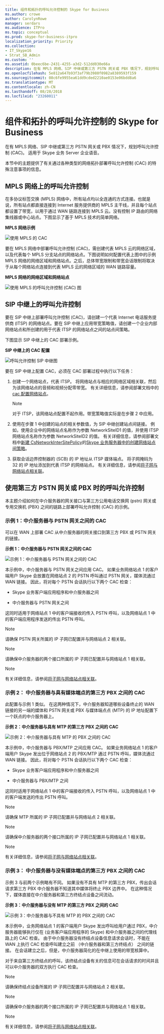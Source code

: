 ```yaml
---
title: 组件和拓扑的呼叫允许控制的 Skype for Business
ms.author: crowe
author: CarolynRowe
manager: serdars
ms.audience: ITPro
ms.topic: conceptual
ms.prod: skype-for-business-itpro
localization_priority: Priority
ms.collection:
- IT_Skype16
- Strat_SB_Admin
ms.custom: ''
ms.assetid: 0beec6be-2431-4255-a3d2-512dd030e66a
description: 在有 MPLS 网络、SIP 中继或第三方 PSTN 网关或 PBX 情况下，规划呼叫允许控制 (CAC)。 适用于 Skype 业务 Server 企业语音。
ms.openlocfilehash: 5e812a647b93f3af79b3980f0982a8389593f159
ms.sourcegitcommit: 08c6fe9955ea61dd9cded2210ae0153e06bdd8a6
ms.translationtype: MT
ms.contentlocale: zh-CN
ms.lasthandoff: 08/28/2018
ms.locfileid: "23260011"
---
```

# <a name="components-and-topologies-for-call-admission-control-in-skype-for-business"></a>组件和拓扑的呼叫允许控制的 Skype for Business

在有 MPLS 网络、SIP 中继或第三方 PSTN 网关或 PBX 情况下，规划呼叫允许控制 (CAC)。 适用于 Skype 业务 Server 企业语音。

本节中的主题提供了有关通过各种类型的网络拓扑部署呼叫允许控制 (CAC) 的特殊注意事项的信息。

## <a name="call-admission-control-on-an-mpls-network"></a>MPLS 网络上的呼叫允许控制

在多协议标签交换 (MPLS) 网络中，所有站点均以全连通的方式连接。也就是说，所有站点都直接连接到 Internet 服务提供商的 MPLS 主干线，并且每个站点都设置了带宽，以用于通过 WAN 链路连接到 MPLS 云。没有控制 IP 路由的网络集线器或中心站点。下图显示了基于 MPLS 技术的简单网络。

**MPLS 网络示例**

![使用 MPLS 的 CAC](../../media/CAC_MPLS_1.jpg)

要在 MPLS 网络中部署呼叫允许控制 (CAC)，需创建代表 MPLS 云的网络区域，以及代表每个 MPLS 分支站点的网络站点。下图说明如何配置代表上图中的示例 MPLS 网络的网络区域和网络站点。之后，总体带宽限制和带宽会话限制将取决于从每个网络站点连接到代表 MPLS 云的网络区域的 WAN 链路容量。

**MPLS 网络的网络区域和网络站点**

![使用 MPLS 的呼叫允许控制 (CAC) 图](../../media/CAC_MPLS_2.jpg)

## <a name="call-admission-control-on-a-sip-trunk"></a>SIP 中继上的呼叫允许控制

要在 SIP 中继上部署呼叫允许控制 (CAC)，请创建一个代表 Internet 电话服务提供商 (ITSP) 的网络站点。要在 SIP 中继上应用带宽策略值，请创建一个企业内部网络站点和所创建的用于代表 ITSP 的网络站点之间的站点间策略。

下图显示 SIP 中继上的 CAC 部署示例。

**SIP 中继上的 CAC 配置**

![呼叫允许控制 SIP 中继图](../../media/CAC_SIP_trunk_1.jpg)

要在 SIP 中继上配置 CAC，必须在 CAC 部署过程中执行以下任务：

1. 创建一个网络站点，代表 ITSP。 将网络站点与相应的网络区域相关联，然后为该网络站点的音频和视频分配零带宽。 有关详细信息，请参阅部署文档中的[cac 配置网络站点](https://technet.microsoft.com/library/afcea38f-5789-45ec-97af-c6e38364950c.aspx)。

    > [!NOTE]
    > 对于 ITSP，该网络站点配置不起作用。带宽策略值实际是在步骤 2 中应用。

2. 使用在步骤 1 中创建的站点的相关参数值，为 SIP 中继创建站点间链接。 例如，使用企业中的网络站点名称作为参数 NetworkSiteID1 的值，并使用 ITSP 网络站点名称作为参数 NetworkSiteID2 的值。 有关详细信息，请参阅部署文档中[新建 CsNetworkInterSitePolicy](https://docs.microsoft.com/powershell/module/skype/new-csnetworkintersitepolicy?view=skype-ps)的[Skype 业务服务器中的创建网络站点间策略](../../deploy/deploy-enterprise-voice/create-network-intersite-policies.md)。

3. 获取会话边界控制器的 (SCB) 的 IP 地址从 ITSP 媒体端点。 将子网掩码为 32 的 IP 地址添加到代表 ITSP 的网络站点。 有关详细信息，请参阅[将子网与网络站点相关联](https://technet.microsoft.com/library/aa69e3ac-542a-4ba1-9582-2e6bee29f633.aspx)。

## <a name="call-admission-control-with-a-third-party-pstn-gateway-or-pbx"></a>使用第三方 PSTN 网关或 PBX 时的呼叫允许控制

本主题介绍如何在中介服务器的网关接口与第三方公用电话交换网 (pstn) 网关或专用交换机 (PBX) 之间的链路上部署呼叫允许控制 (CAC) 的示例。

### <a name="case-1-cac-between-the-mediation-server-and-a-pstn-gateway"></a>示例 1：中介服务器与 PSTN 网关之间的 CAC

可以在 WAN 上部署 CAC 从中介服务器的网关接口到第三方 PBX 或 PSTN 网关的链接。

**示例 1：中介服务器与 PSTN 网关之间的 CAC**

![示例 1：中介服务器与 PSTN 网关之间的 CAC](../../media/CAC_gateways_1.jpg)

本示例中，中介服务器与 PSTN 网关之间应用 CAC。 如果业务网络站点 1 的客户端用户 Skype 会放置在网络站点 2 的 PSTN 呼叫通过 PSTN 网关，媒体流通过 WAN 链接。 因此，将对每个 PSTN 会话执行以下两个 CAC 检查：

- Skype 业务客户端应用程序和中介服务器之间

- 中介服务器与 PSTN 网关之间

这同时适用于网络站点 1 中的客户端接收的传入 PSTN 呼叫，以及网络站点 1 中的客户端应用程序发送的传出 PSTN 呼叫。

> [!NOTE]
> 请确保 PSTN 网关所属的 IP 子网已配置并与网络站点 2 相关联。

> [!NOTE]
> 请确保中介服务器的两个接口所属的 IP 子网已配置并与网络站点 1 相关联。

> [!NOTE]
> 有关详细信息，请参阅[将子网与网络站点相关联](https://technet.microsoft.com/library/aa69e3ac-542a-4ba1-9582-2e6bee29f633.aspx)。

### <a name="case-2-cac-between-the-mediation-server-and-a-third-party-pbx-with-media-termination-point"></a>示例 2： 中介服务器与具有媒体端点的第三方 PBX 之间的 CAC

此配置与示例 1 类似。 在这两种情况下，中介服务器知道哪些设备终止的 WAN 链接的另一端的媒体和 PSTN 网关或 PBX 与媒体端点点 (MTP) 的 IP 地址配置下一个跃点的中介服务器上。

**示例 2：中介服务器与具有 MTP 的第三方 PBX 之间的 CAC**

![示例 2：中介服务器与具有 MTP 的 PBX 之间的 CAC](../../media/CAC_gateways_2.jpg)

本示例中，中介服务器与 PBX/MTP 之间应用 CAC。 如果业务网络站点 1 的客户端用户 Skype 发出位于网络站点 2 的 PBX/MTP 通过 PSTN 呼叫，媒体流通过 WAN 链接。 因此，将对每个 PSTN 会话执行以下两个 CAC 检查：

- Skype 业务客户端应用程序和中介服务器之间

- 中介服务器与 PBX/MTP 之间

这同时适用于网络站点 1 中的客户端接收的传入 PSTN 呼叫，以及网络站点 1 中的客户端发送的传出 PSTN 呼叫。

> [!NOTE]
> 请确保 MTP 所属的 IP 子网已配置并与网络站点 2 相关联。

> [!NOTE]
> 请确保中介服务器的两个接口所属的 IP 子网已配置并与网络站点 1 相关联。

> [!NOTE]
> 有关详细信息，请参阅[将子网与网络站点相关联](https://technet.microsoft.com/library/aa69e3ac-542a-4ba1-9582-2e6bee29f633.aspx)。

### <a name="case-3-cac-between-the-mediation-server-and-a-third-party-pbx-without-a-media-termination-point"></a>示例 3： 中介服务器与没有媒体端点的第三方 PBX 之间的 CAC

示例 3 与前两个示例略有不同。 如果没有不具有 MTP 的第三方 PBX，传出会话请求第三方 PBX 中介服务器不知道其中媒体将终止 PBX 边界中。 在这种情况下，媒体直接在中介服务器和第三方终结点设备之间流动。

**示例 3：中介服务器与没有 MTP 的第三方 PBX 之间的 CAC**

![示例 3：中介服务器与不具有 MTP 的 PBX 之间的 CAC](../../media/CAC_gateways_3.jpg)

本示例中，业务网络站点 1 的客户端用户 Skype 发出呼叫给用户通过 PBX，中介服务器能够执行仅在 (业务客户端应用程序的 Skype) 和中介服务器之间的代理线路上的 CAC 检查。 由于中介服务器没有终结点设备信息请求会话时，不能在 WAN 上执行 CAC 检查呼叫建立之前 （中介服务器和第三方终结点） 之间的链接。 在会话建立之后，但是，中介服务器简化的在中继上使用的带宽核算中。

对于来自第三方终结点的呼叫，该终结点设备有关的信息可在会话请求的时间并且可以中介服务器的双方执行 CAC 检查。

> [!NOTE]
> 请确保终结点设备所属的 IP 子网已配置并与网络站点 2 相关联。

> [!NOTE]
> 请确保中介服务器的两个接口所属的 IP 子网已配置并与网络站点 1 相关联。

> [!NOTE]
> 有关详细信息，请参阅[将子网与网络站点相关联](https://technet.microsoft.com/library/aa69e3ac-542a-4ba1-9582-2e6bee29f633.aspx)。


